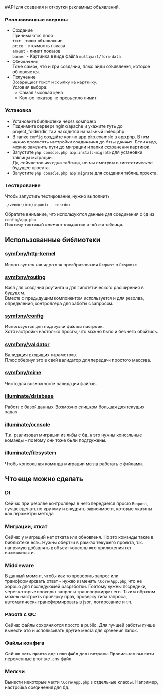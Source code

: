 #API для создания и открутки рекламных объявлений.

### Реализованные запросы

- Создание  
    Принимаются поля  
    `text` - текст объявления  
    `price` - стоимость показа  
    `amount` - лимит показов  
    `banner` - Картинка в виде файла `multipart/form-data`  
- Обновление  
    Тоже самое, что и при создании, плюс айди объявления, которое обновляется.  
- Получение  
    Возвращает текст и ссылку на картинку.  
    Условия выбора:  
    - Самая высокая цена
    - Кол-во показов не превысило лимит

### Установка

- Установите библиотеки через композер
- Поднимите сервере nginx/apache и укажите путь до project_folder/dir, там находится начальный index.php.  
- В папке `config` создайте копию app.php.example в app.php. 
    В нем нужно прописать настройки соединения до базы данных. Если надо, можно заменить пути до миграции и папки сохранения картинок.
- Запустите `php console.php app:install-migrate` для установки таблицы миграции.   
    Да, сейчас только одна таблица, но мы смотрим в гипотетическое будущее проекта.
- Запустите `php console.php app:migrate` для создания таблиц проекта.


### Тестирование

Чтобы запустить тестирование, нужно выполнить  
```
./vendor/bin/phpunit --testdox
```  

Обратите внимание, что используются данные для соединения с бд из `config/app.php`.  
Поэтому тестовый элемент создается в той же таблице.  

## Использованные библиотеки

### [symfony/http-kernel](https://github.com/symfony/http-kernel)

Используется как ядро для преобразования `Request` в `Response`.

### [symfony/routing](https://github.com/symfony/routing)

Взял для создания роутинга и для гипотетического расширения в будущем.  
Вместе с предыдущим компонентом используется и для резолва, определения, контроллера для работы с запросом.  

### [symfony/config](https://github.com/symfony/config)

Используется для подгрузки файлов настроек.  
Хотя настройки настолько просты, что можно было и без него обойтись.  

### [symfony/validator]()

Валидация входящих параметров.  
Плюс обернул это в свой валидатор для передачи простого массива.

### [symfony/mime](https://github.com/symfony/validator)

Чисто для возможности валидации файлов.

### [illuminate/database](https://github.com/illuminate/database)

Работа с базой данных. Возможно слишком большая для текущих задач.

### [illuminate/console](https://github.com/illuminate/console)

Т.к. реализовал миграции из либы с бд, а это нужны консольные команды - поэтому они тоже были подгружены.

### [illuminate/filesystem](https://github.com/illuminate/filesystem)

Чтобы консольная команда миграции могла работать с файлами.


## Что еще можно сделать

### DI
Сейчас при резолве контроллера в него передается просто `Request`, лучше сделать по крутому и внедрять зависимости, которые указаны как пераметры метода.

### Миграции, откат
Сейчас у миграций нет отката или обновленя. Но это команды такие в библиотеке есть. Нужны обертки в рамках текущего проекта,
т.к. напрямую добавлять в объект консольного приложения нет возможности.

### Middleware
В данный момент, чтобы как то проверить запрос или трансформировать ответ - нужно изменять `\Core\App.php`, что не хорошо для последующей разработки.
Поэтому нужны посреднки, через которые проходит запрос и трансформирует его. Таким образом можно настроить проверку прав, проверку типа запроса, автоматически трансформировать в json, логирование и т.п.

### Работа с ФС
Сейчас файлы сохряняются просто в public.
Для лучшей работы лучше вынести это и использовать другие места для хранения папок.

### Файлы конфига
Сейчас есть просто один пхп файл для настроек. Правильнее вынести переменные в тот же .env файл.

### Мелочи

Вынести некоторые части `\Core\App.php` в отдельные классы. Например, настройка соединения для бд.


